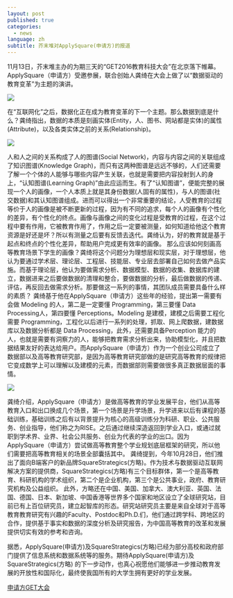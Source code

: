 ```yaml
---
layout: post
published: true
categories:
  - news
language: zh
subtitle: 芥末堆对ApplySquare(申请方)的报道
---
```

11月13日，芥末堆主办的为期三天的“GET2016教育科技大会”在北京落下帷幕。ApplySquare（申请方）受邀参展，联合创始人龚绮在大会上做了以“数据驱动的教育变革”为主题的演讲。

![]({{site.baseurl}}/image/%E5%9B%BE%E7%89%871.png)

在“互联网化”之后，数据化正在成为教育变革的下一个主题。那么数据到底是什么？龚绮指出，数据的本质是刻画实体(Entity，人、图书、网站都是实体)的属性(Attribute)，以及各类实体之前的关系(Relationship)。

![]({{site.baseurl}}/image/%E5%9B%BE%E7%89%872.png)

人和人之间的关系构成了人的图谱(Social Network)，内容与内容之间的关联组成了知识图谱(Knowledge Graph)，而只有这两种图谱是远远不够的，人们还需要了解一个个体的人能够与哪些内容产生关联，也就是需要把内容投射到人的身上，“认知图谱(Learning Graph)”由此应运而生。有了“认知图谱”，便能完整的展现一个人的画像，一个人本质上就是其身份数据(人固有的属性)，与人的图谱(社交数据)和其认知图谱组成。进而可以得出一个非常重要的结论，人受教育的过程等价于人的画像是被不断更新的过程，因为有不同的追求，每个人的画像有个性化的差异，有个性化的终点。画像与画像之间的变化过程是受教育的过程，在这个过程中要有作用，它被教育作用了，作用之后一定要被测量，如何知道给他这个教育资源是好还是坏？所以有测量之后要有反馈去迭代。龚绮认为，好的教育就是基于起点和终点的个性化差异，帮助用户完成更有效率的画像。
那么应该如何刻画高等教育场景下学生的画像？龚绮将这个问题分为理想层和现实层，对于理想层，他认为要通过学术层、理论层、工程层、技能层、专业层去部署自己如何去做产品实施。而基于理论层，他认为要做需求分析、数据模型、数据的收集、数据库的建立，数据进来之后要做数据的清理和整合，要做数据的分析，最后做数据的传递、评估，再反回去做需求分析。那要做这一系列的事情，其团队成员需要具备什么样的素质？ 龚绮基于他在ApplySquare（申请方）这些年的经验，提出第一需要有会做 Modeling 的人，第二是一定要懂 Programming，第三要懂 Data Processing人，第四要懂 Perceptions。Modeling 是建模，建模之后需要工程化需要 Programming，工程化以后进行一系列的处理，抓取、网上爬数据，建数据库以及数据分析都是 Data Processing，此外，还需要具备Perception 能力的人，也就是需要有洞察力的人，能够把教育需求分析出来，协助模型化，并且把数据结果友好的表达给用户。而ApplySquare（申请方）作为一个创业公司成立了数据部以及高等教育研究部，是因为高等教育研究部做的是研究高等教育的规律把它变成数学上可以理解以及建模的元素，而数据部则需要做很多真正数据层面的事情。

![]({{site.baseurl}}/image/%E5%9B%BE%E7%89%873.png)

龚绮介绍，ApplySquare（申请方）是做高等教育的学业发展平台，他们从高等教育入口和出口换成几个场景，第一个场景是升学场景，升学进来以后有课程的基础训练，基础训练之后有以背景提升为核心的高级训练分为科研、职业、公共服务、创业指导，他们称之为RISE。之后通过继续深造返回到学业入口，或通过就职到学术界、业界、社会公共服务、创业为代表的学业的出口。因为ApplySquare（申请方）尝试做高等教育整个学业规划底层框架的研究，所以他们需要把高等教育相关的场景全部囊括其中。
龚绮提到，今年10月28日，他们推出了面向B端客户的新品牌SquareStrategics(方略)。作为技术与数据驱动互联网解决方案的提供商，SquareStrategics(方略)有三个目标群体，第一个是高等教育、科研机构的学术组织，第二个是企业机构，第三个是公共事业，政府、教育研究机构及公益组织。
此外，方略还在中国、美国、加拿大、澳大利亚、英国、法国、德国、日本、新加坡、中国香港等世界多个国家和地区设立了全球研究站，目前已有上百位研究员，建立起智库的形态。研究站研究员主要是来自全球对于高等教育教育研究有兴趣的Faculty、Postdoc和Ph.D.们，他们通过跨学科、跨地区的合作，提供基于事实和数据的深度分析及研究报告，为中国高等教育的改革和发展提供切实有效的参考和咨询。

据悉，ApplySquare(申请方)及SquareStrategics(方略)已经为部分高校和政府部门提供了信息系统和数据系统等的服务。期待ApplySquare(申请方)及SquareStrategics(方略) 的下一步动作，也真心祝愿他们能够进一步推动教育发展的开放性和国际化，最终使我国所有的大学生拥有更好的学业发展。

[申请方GET大会](http://www.jiemodui.com/N/63198.html "申请方GET大会芥末堆链接")
